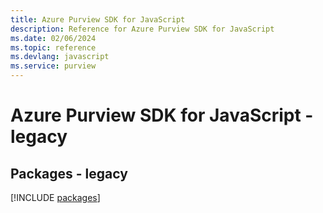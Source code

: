 ```yaml
---
title: Azure Purview SDK for JavaScript
description: Reference for Azure Purview SDK for JavaScript
ms.date: 02/06/2024
ms.topic: reference
ms.devlang: javascript
ms.service: purview
---
```

# Azure Purview SDK for JavaScript - legacy
## Packages - legacy
[!INCLUDE [packages](purview-index.md)]